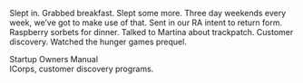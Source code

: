 Slept in. Grabbed breakfast. Slept some more. Three day weekends every week, we’ve got to make use of that. Sent in our RA intent to return form. Raspberry sorbets for dinner. Talked to Martina about trackpatch. Customer discovery. Watched the hunger games prequel. 

Startup Owners Manual  
ICorps, customer discovery programs.
